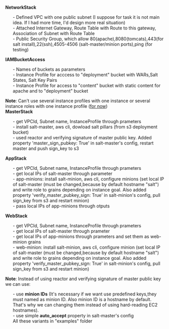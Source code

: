 <b>NetworkStack</b><br>
<ul>
 - Defined VPC with one public subnet (I suppose for task it is not main idea. If I had more time, I'd design more real situation)<br>
 - Attached Internet Gateway, Route Table with Route to this gateway, Association of Subnet with Route Table<br>
 - Public Security Group, which allow 80(apache),8080(tomcats),443(for salt install),22(ssh),4505-4506 (salt-master/minion ports),ping (for testing)<br>
 </ul>
<b>IAMBucketAccess</b><br>
<ul>
 - Names of buckets as parameters<br>
 - Instance Profile for acccess to "deployment" bucket with WARs,Salt States, Salt Key Pairs<br>
 - Instance Profile for access to "content" bucket with static content for apache and to "deployment" bucket<br>
</ul>
<b>Note</b>: Can't use several instance profiles with one instance or several instance roles with one instance profile (<a href='http://docs.aws.amazon.com/AWSCloudFormation/latest/UserGuide/aws-resource-iam-instanceprofile.html#w1ab2c19c12d512c13' target=_blank>for now</a>)<br>
<b>MasterStack</b><br>
<ul>
 - get VPCId, Subnet name, InstanceProfile through prameters<br>
 - install salt-master, aws cli, dowload salt pillars (from s3 deployment bucket)<br>
 - used reactor and verifying signature of master public key. Added property 'master_sign_pubkey: True' in salt-master's config, restart master and push sign_key to s3<br>
</ul>
<b>AppStack</b><br>
<ul>
 - get VPCId, Subnet name, InstanceProfile through prameters<br>
 - get local IPs of salt-master through parameter<br>
 - app-minions: install salt-minion, aws cli, configure minions (set local IP of salt-master (must be changed,because by default hostname "salt") and write role to grains depending on instance goal. Also added property 'verify_master_pubkey_sign: True' in salt-minion's config,  pull sign_key from s3 and restart minion)<br>
 - pass local IPs of app-minions through otputs<br>
</ul>
<b>WebStack</b><br>
<ul>
 - get VPCId, Subnet name, InstanceProfile through prameters<br>
 - get local IPs of salt-master through prameter<br>
 - get local IPs of app-minions through prameters and set them as web-minion grains<br>
 - web-minion: install salt-minion, aws cli, configure minion (set local IP of salt-master (must be changed,because by default hostname "salt") and write role to grains depending on instance goal. Also added property 'verify_master_pubkey_sign: True' in salt-minion's config,  pull sign_key from s3 and restart minion)<br>
</ul>
<b>Note</b>: Instead of using reactor and verifying signature of master public key we can use:<br>
<ul>
 - use <b>minion IDs</b> (It's necessary if we want use predefined keys,they must named as minion ID. Also minion ID is a hostname by default. That's why we can changing them instead of using hard-reading EC2 hostnames). <br>
 - use simple <b>auto_accept</b> property in salt-master's config<br>
 All these variants in "examples" folder
